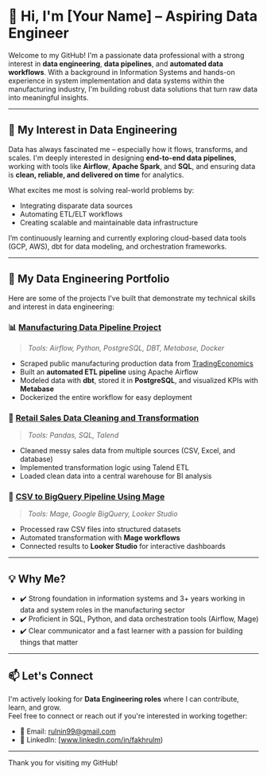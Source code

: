 # 👋 Hi, I'm [Your Name] – Aspiring Data Engineer

Welcome to my GitHub! I'm a passionate data professional with a strong interest in **data engineering**, **data pipelines**, and **automated data workflows**. With a background in Information Systems and hands-on experience in system implementation and data systems within the manufacturing industry, I'm building robust data solutions that turn raw data into meaningful insights.

---

## 🚀 My Interest in Data Engineering

Data has always fascinated me – especially how it flows, transforms, and scales. I'm deeply interested in designing **end-to-end data pipelines**, working with tools like **Airflow**, **Apache Spark**, and **SQL**, and ensuring data is **clean, reliable, and delivered on time** for analytics.

What excites me most is solving real-world problems by:
- Integrating disparate data sources
- Automating ETL/ELT workflows
- Creating scalable and maintainable data infrastructure

I’m continuously learning and currently exploring cloud-based data tools (GCP, AWS), dbt for data modeling, and orchestration frameworks.

---

## 🧰 My Data Engineering Portfolio

Here are some of the projects I've built that demonstrate my technical skills and interest in data engineering:

### 📊 [Manufacturing Data Pipeline Project](https://github.com/yourusername/manufacturing-data-pipeline)
> *Tools: Airflow, Python, PostgreSQL, DBT, Metabase, Docker*

- Scraped public manufacturing production data from [TradingEconomics](https://tradingeconomics.com/country-list/car-production)
- Built an **automated ETL pipeline** using Apache Airflow
- Modeled data with **dbt**, stored it in **PostgreSQL**, and visualized KPIs with **Metabase**
- Dockerized the entire workflow for easy deployment

### 🧹 [Retail Sales Data Cleaning and Transformation](https://github.com/yourusername/retail-sales-etl)
> *Tools: Pandas, SQL, Talend*

- Cleaned messy sales data from multiple sources (CSV, Excel, and database)
- Implemented transformation logic using Talend ETL
- Loaded clean data into a central warehouse for BI analysis

### 📁 [CSV to BigQuery Pipeline Using Mage](https://github.com/yourusername/mage-csv-to-bigquery)
> *Tools: Mage, Google BigQuery, Looker Studio*

- Processed raw CSV files into structured datasets
- Automated transformation with **Mage workflows**
- Connected results to **Looker Studio** for interactive dashboards

---

## 💡 Why Me?

- ✔️ Strong foundation in information systems and 3+ years working in data and system roles in the manufacturing sector
- ✔️ Proficient in SQL, Python, and data orchestration tools (Airflow, Mage)
- ✔️ Clear communicator and a fast learner with a passion for building things that matter

---

## 📫 Let's Connect

I'm actively looking for **Data Engineering roles** where I can contribute, learn, and grow.  
Feel free to connect or reach out if you're interested in working together:

- 📧 Email: rulnin99@gmail.com  
- 🔗 LinkedIn: [www.linkedin.com/in/fakhrulm)

---

Thank you for visiting my GitHub!
